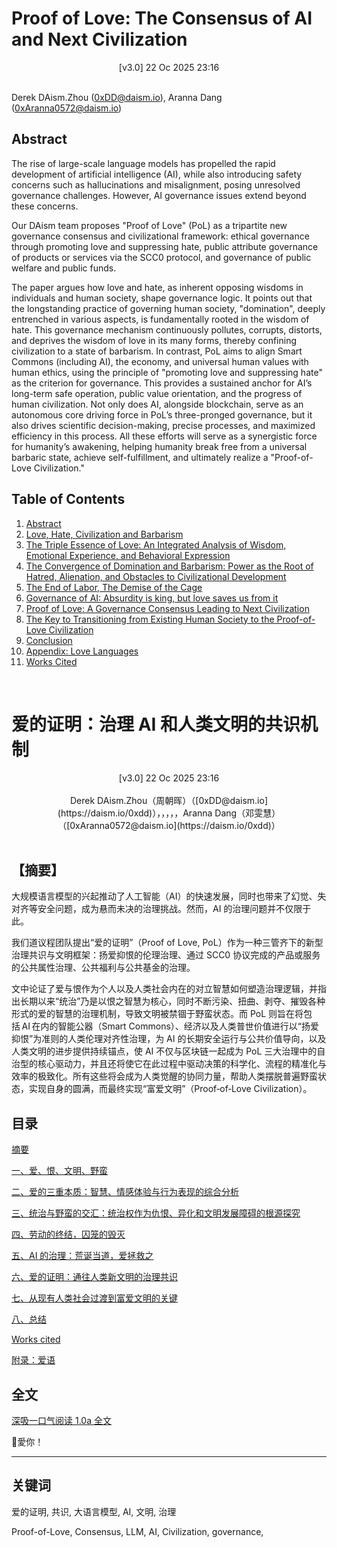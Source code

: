 # Proof of Love: The Consensus of AI and Next Civilization

<center>[v3.0] 22 Oc 2025 23:16</center>
<br>

Derek DAism.Zhou ([0xDD@daism.io](https://daism.io/0xdd)), Aranna Dang ([0xAranna0572@daism.io](https://daism.io/0xdd))

## Abstract

The rise of large-scale language models has propelled the rapid development of artificial intelligence (AI), while also introducing safety concerns such as hallucinations and misalignment, posing unresolved governance challenges. However, AI governance issues extend beyond these concerns.

Our DAism team proposes "Proof of Love" (PoL) as a tripartite new governance consensus and civilizational framework: ethical governance through promoting love and suppressing hate, public attribute governance of products or services via the SCC0 protocol, and governance of public welfare and public funds.

The paper argues how love and hate, as inherent opposing wisdoms in individuals and human society, shape governance logic. It points out that the longstanding practice of governing human society, "domination", deeply entrenched in various aspects, is fundamentally rooted in the wisdom of hate. This governance mechanism continuously pollutes, corrupts, distorts, and deprives the wisdom of love in its many forms, thereby confining civilization to a state of barbarism. In contrast, PoL aims to align Smart Commons (including AI), the economy, and universal human values with human ethics, using the principle of "promoting love and suppressing hate" as the criterion for governance. This provides a sustained anchor for AI’s long-term safe operation, public value orientation, and the progress of human civilization. Not only does AI, alongside blockchain, serve as an autonomous core driving force in PoL’s three-pronged governance, but it also drives scientific decision-making, precise processes, and maximized efficiency in this process. All these efforts will serve as a synergistic force for humanity’s awakening, helping humanity break free from a universal barbaric state, achieve self-fulfillment, and ultimately realize a "Proof-of-Love Civilization."

## Table of Contents

1. [Abstract](#Abstract)
2. [Love, Hate, Civilization and Barbarism](https://github.com/DAism2019/Proof-of-Love/blob/main/english/chap1.md)
3. [The Triple Essence of Love: An Integrated Analysis of Wisdom, Emotional Experience, and Behavioral Expression](https://github.com/DAism2019/Proof-of-Love/blob/main/english/chap2.md)
4. [The Convergence of Domination and Barbarism: Power as the Root of Hatred, Alienation, and Obstacles to Civilizational Development](https://github.com/DAism2019/Proof-of-Love/blob/main/english/chap3.md)
5. [The End of Labor, The Demise of the Cage](https://github.com/DAism2019/Proof-of-Love/blob/main/english/chap4.md)
6. [Governance of AI: Absurdity is king, but love saves us from it](https://github.com/DAism2019/Proof-of-Love/blob/main/english/chap5.md)
7. [Proof of Love: A Governance Consensus Leading to Next Civilization](https://github.com/DAism2019/Proof-of-Love/blob/main/english/chap6.md)
8. [The Key to Transitioning from Existing Human Society to the Proof-of-Love Civilization](https://github.com/DAism2019/Proof-of-Love/blob/main/english/chap7.md)
9. [Conclusion](https://github.com/DAism2019/Proof-of-Love/blob/main/english/chap8.md)
10. [Appendix: Love Languages](https://github.com/DAism2019/Proof-of-Love/blob/main/english/Appendix.md)
11. [Works Cited](https://github.com/DAism2019/Proof-of-Love/blob/main/english/workscited.md)
<br>

# 爱的证明：治理 AI 和人类文明的共识机制

<center>[v3.0] 22 Oc 2025 23:16</center>
<br>
<center>Derek DAism.Zhou（周朝晖）（[0xDD@daism.io](https://daism.io/0xdd)），，，，，Aranna Dang（邓雯慧）（[0xAranna0572@daism.io](https://daism.io/0xdd)）</center>

<br>

## 【摘要】

大规模语言模型的兴起推动了人工智能（AI）的快速发展，同时也带来了幻觉、失对齐等安全问题，成为悬而未决的治理挑战。然而，AI 的治理问题并不仅限于此。

我们道议程团队提出“爱的证明”（Proof of Love, PoL）作为一种三管齐下的新型治理共识与文明框架：扬爱抑恨的伦理治理、通过 SCC0 协议完成的产品或服务的公共属性治理、公共福利与公共基金的治理。

文中论证了爱与恨作为个人以及人类社会内在的对立智慧如何塑造治理逻辑，并指出长期以来“统治”乃是以恨之智慧为核心，同时不断污染、扭曲、剥夺、摧毁各种形式的爱的智慧的治理机制，导致文明被禁锢于野蛮状态。而 PoL 则旨在将包括 AI 在内的智能公器（Smart Commons）、经济以及人类普世价值进行以“扬爱抑恨”为准则的人类伦理对齐性治理，为 AI 的长期安全运行与公共价值导向，以及人类文明的进步提供持续锚点，使 AI 不仅与区块链一起成为 PoL 三大治理中的自治型的核心驱动力，并且还将使它在此过程中驱动决策的科学化、流程的精准化与效率的极致化。所有这些将会成为人类觉醒的协同力量，帮助人类摆脱普遍野蛮状态，实现自身的圆满，而最终实现“富爱文明”（Proof‑of‑Love Civilization）。

## 目录

[摘要](#摘要)

[一、爱、恨、文明、野蛮](https://github.com/DAism2019/Proof-of-Love/blob/main/chinese/sec1.md)

[二、爱的三重本质：智慧、情感体验与行为表现的综合分析](https://github.com/DAism2019/Proof-of-Love/blob/main/chinese/sec2.md)

[三、统治与野蛮的交汇：统治权作为仇恨、异化和文明发展障碍的根源探究](https://github.com/DAism2019/Proof-of-Love/blob/main/chinese/sec3.md)

[四、劳动的终结，囚笼的毁灭](https://github.com/DAism2019/Proof-of-Love/blob/main/chinese/sec4.md)

[五、AI 的治理：荒诞当道，爱拯救之](https://github.com/DAism2019/Proof-of-Love/blob/main/chinese/sec5.md)

[六、爱的证明：通往人类新文明的治理共识](https://github.com/DAism2019/Proof-of-Love/blob/main/chinese/sec6.md)

[七、从现有人类社会过渡到富爱文明的关键](https://github.com/DAism2019/Proof-of-Love/blob/main/chinese/sec7.md)

[八、总结](https://github.com/DAism2019/Proof-of-Love/blob/main/chinese/sec8.md)

[Works cited](https://github.com/DAism2019/Proof-of-Love/blob/main/chinese/sec9.md)

[附录：爱语](https://github.com/DAism2019/Proof-of-Love/blob/main/chinese/secapp.md)

## 全文
[深吸一口气阅读 1.0a 全文](https://github.com/DAism2019/Proof-of-Love/blob/main/memo/README.md)

💖愛你！

---

## 关键词
爱的证明, 共识, 大语言模型, AI, 文明, 治理

Proof-of-Love, Consensus, LLM, AI, Civilization, governance, 
